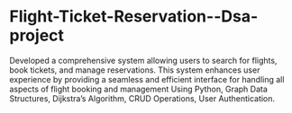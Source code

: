 # Flight-Ticket-Reservation--Dsa-project
 Developed a comprehensive system allowing users to search for flights, book tickets, and manage reservations. This
 system enhances user experience by providing a seamless and efficient interface for handling all aspects of flight booking
 and management Using Python, Graph Data Structures, Dijkstra’s Algorithm, CRUD Operations, User
 Authentication.
